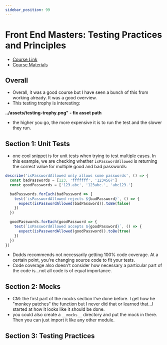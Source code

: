 ```yaml
---
sidebar_position: 99
---
```


# Front End Masters: Testing Practices and Principles

- [Course Link](https://frontendmasters.com/courses/testing-practices-principles/course-code-walkthrough/)
- [Course Materials](https://github.com/FrontendMasters/testing-workshop)

## Overall

- Overall, it was a good course but I have seen a bunch of this from working already. It was a good overview.
- This testing trophy is interesting:

**../assets/testing-trophy.png" - fix asset path**

- the higher you go, the more expensive it is to run the test and the slower they run.


## Section 1: Unit Tests

- one cool snippet is for unit tests when trying to test multiple cases. In this example, 
we are checking whether `isPasswordAllowed` is returning the correct value for multiple
good and bad passwords:

```js
describe('isPasswordAllowed only allows some passwords', () => {
  const badPasswords = [123, 'fffffff', '1234567']
  const goodPasswords = ['123.abc', '123abc.', 'abc123.']

  badPasswords.forEach(badPassword => {
    test(`isPasswordAllowed rejects ${badPassword}`, () => {
      expect(isPasswordAllowed(badPassword)).toBe(false)
    })
  })

  goodPasswords.forEach(goodPassword => {
    test(`isPasswordAllowed accepts ${goodPassword}`, () => {
      expect(isPasswordAllowed(goodPassword)).toBe(true)
    })
  })
})
```

- Dodds recommends not necessarily getting 100% code coverage. At a certain point, you're changing
source code to fit your tests.
- Code coverage also doesn't consider how necessary a particular part of the code is...not all code
is of equal importance.

## Section 2: Mocks

- CM: the first part of the mocks section I've done before. I get how he "monkey patches" the function
but I never did that or learned that...I started at how it looks like it should be done.
- you could also create a `__mocks__` directory and put the mock in there. Then you can just import it
like any other module.

## Section 3: Testing Practices